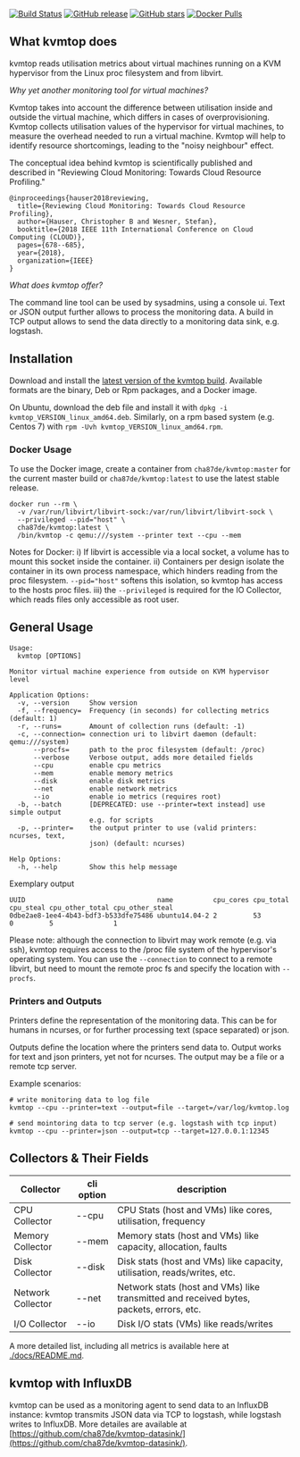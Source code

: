 [![Build Status](https://travis-ci.org/cha87de/kvmtop.svg)](https://travis-ci.org/cha87de/kvmtop)
[![GitHub release](https://img.shields.io/github/release/cha87de/kvmtop.svg)](https://github.com/cha87de/kvmtop/releases)
[![GitHub stars](https://img.shields.io/github/stars/cha87de/kvmtop.svg?style=social&label=Stars)](https://github.com/cha87de/kvmtop)
[![Docker Pulls](https://img.shields.io/docker/pulls/cha87de/kvmtop.svg)](https://hub.docker.com/r/cha87de/kvmtop/)

## What kvmtop does
kvmtop reads utilisation metrics about virtual machines running on a KVM hypervisor from the Linux proc filesystem and from libvirt.

*Why yet another monitoring tool for virtual machines?*

Kvmtop takes into account the difference between utilisation inside and
outside the virtual machine, which differs in cases of overprovisioning. Kvmtop collects utilisation values of the hypervisor for virtual machines, to measure the overhead needed to run a virtual machine. Kvmtop will help to identify resource shortcomings, leading 
to the "noisy neighbour" effect.

The conceptual idea behind kvmtop is scientifically published and described in "Reviewing Cloud Monitoring: Towards Cloud Resource Profiling."

```
@inproceedings{hauser2018reviewing,
  title={Reviewing Cloud Monitoring: Towards Cloud Resource Profiling},
  author={Hauser, Christopher B and Wesner, Stefan},
  booktitle={2018 IEEE 11th International Conference on Cloud Computing (CLOUD)},
  pages={678--685},
  year={2018},
  organization={IEEE}
}
```

*What does kvmtop offer?*

The command line tool can be used by sysadmins, using a console ui. Text or JSON output further allows to process the monitoring data. A build in TCP output allows to send the data directly to a monitoring data sink, e.g. logstash.

## Installation

Download and install the [latest version of the kvmtop
build](https://github.com/cha87de/kvmtop/releases/latest). Available formats are the binary, Deb or Rpm packages, and a Docker image.

On Ubuntu, download the deb file and install it with `dpkg -i kvmtop_VERSION_linux_amd64.deb`. Similarly, on a rpm based system (e.g. Centos 7) with `rpm -Uvh kvmtop_VERSION_linux_amd64.rpm`.


### Docker Usage

To use the Docker image, create a container from `cha87de/kvmtop:master` for the current master build or `cha87de/kvmtop:latest` to use the latest stable release. 

```
docker run --rm \
  -v /var/run/libvirt/libvirt-sock:/var/run/libvirt/libvirt-sock \
  --privileged --pid="host" \
  cha87de/kvmtop:latest \
  /bin/kvmtop -c qemu:///system --printer text --cpu --mem
```

Notes for Docker: i) If libvirt is accessible via a local socket, a volume has to mount this socket inside the container. ii) Containers per design isolate the container in its own process namespace, which hinders reading from the proc filesystem. `--pid="host"` softens this isolation, so kvmtop has access to the hosts proc files. iii) the `--privileged` is required for the IO Collector, which reads files only accessible as root user.

## General Usage

```
Usage:
  kvmtop [OPTIONS]

Monitor virtual machine experience from outside on KVM hypervisor level

Application Options:
  -v, --version     Show version
  -f, --frequency=  Frequency (in seconds) for collecting metrics (default: 1)
  -r, --runs=       Amount of collection runs (default: -1)
  -c, --connection= connection uri to libvirt daemon (default: qemu:///system)
      --procfs=     path to the proc filesystem (default: /proc)
      --verbose     Verbose output, adds more detailed fields
      --cpu         enable cpu metrics
      --mem         enable memory metrics
      --disk        enable disk metrics
      --net         enable network metrics
      --io          enable io metrics (requires root)
  -b, --batch       [DEPRECATED: use --printer=text instead] use simple output
                    e.g. for scripts
  -p, --printer=    the output printer to use (valid printers: ncurses, text,
                    json) (default: ncurses)

Help Options:
  -h, --help        Show this help message
```

Exemplary output
```
UUID                                 name          cpu_cores cpu_total cpu_steal cpu_other_total cpu_other_steal
0dbe2ae8-1ee4-4b43-bdf3-b533dfe75486 ubuntu14.04-2 2         53        0         5               1
```

Please note: although the connection to libvirt may work remote (e.g. via ssh), kvmtop requires access to the /proc file system of the hypervisor's operating system. You can use the `--connection` to connect to a remote libvirt, but need to mount the remote proc fs and specify the location with `--procfs`.

### Printers and Outputs

Printers define the representation of the monitoring data. This can be for humans in ncurses, or for further processing text (space separated) or json.

Outputs define the location where the printers send data to. Output works for text and json printers, yet not for ncurses. The output may be a file or a remote tcp server.

Example scenarios:

```
# write monitoring data to log file
kvmtop --cpu --printer=text --output=file --target=/var/log/kvmtop.log

# send mointoring data to tcp server (e.g. logstash with tcp input)
kvmtop --cpu --printer=json --output=tcp --target=127.0.0.1:12345
```

## Collectors & Their Fields

| Collector | cli option | description |
| --- | --- | --- |
| CPU Collector | --cpu | CPU Stats (host and VMs) like cores, utilisation, frequency|
| Memory Collector | --mem | Memory stats (host and VMs)  like capacity, allocation, faults |
| Disk Collector | --disk | Disk stats (host and VMs) like capacity, utilisation, reads/writes, etc. |
| Network Collector | --net | Network stats (host and VMs) like transmitted and received bytes, packets, errors, etc. |
| I/O Collector | --io | Disk I/O stats (VMs) like reads/writes |

A more detailed list, including all metrics is available here at [./docs/README.md](https://github.com/cha87de/kvmtop/blob/master/docs/README.md).

## kvmtop with InfluxDB

kvmtop can be used as a monitoring agent to send data to an InfluxDB instance: kvmtop transmits JSON data via TCP to logstash, while logstash writes to InfluxDB. More detailes are available at [https://github.com/cha87de/kvmtop-datasink/](https://github.com/cha87de/kvmtop-datasink/).